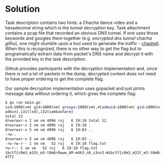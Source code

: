 # Solution

Task description contains two hints: a _Chacha_ dance video and a hexadecimal string which is the tunnel decryption key. Task attachment contains a pcap file that recorded an obvious DNS tunnel. If one uses those keywords and googles them together (e.g. _encrypted dns tunnel chacha githu_), one might stumble upon a tool used to generate the traffic - [chashell](https://github.com/sysdream/chashell). When this is recognized, there is no other way to get the flag but to programatically extract data from packet's DNS name and decrypt it with the provided key in the task description.

Github provides participants with the decryption implementation and, since there is not a lot of packets in the dump, decrypted content does not need to have proper ordering to get the complete flag.

Our sample decryption implementation uses gopacket and just prints message data without ordering it, which gives the complete flag:

```sh
$ go run main.go
uid=1000(vm) gid=1000(vm) groups=1000(vm),4(admuid=1000(vm) gid=1000(vm) groups=1000(vm),4(adm),24(cdrom),27(sudo),30(dip),46(plugdev),120(lp),24(cdrom),27(sudo),30(dip),46(plugdev),120(lpadmin),131(lxd),132(sambashare)
admin),131(lxd),132(sambashare)
total 12
drwxrwxr-x 2 vm vm 4096 ruj   6 19:10 total 12
drwxrwxr-x 2 vm vm 4096 ruj   6 19:10 .
drwxrwxr-x 5 vm vm 4096 ruj   6 19:03 ..
-rw-.
drwxrwxr-x 5 vm vm 4096 ruj   6 19:03 ..
-rw-rw-r-- 1 vm vm   52 ruj   6 19:10 flag.txt
rw-r-- 1 vm vm   52 ruj   6 19:10 flag.txt
ibctf{c0m3_m33t_m3-t0m0r0www_AM-m4k3_n0_s3ns3-Wibctf{c0m3_m33t_m3-t0m0r0www_AM-m4k3_n0_s3ns3-W4TT}
4TT}
```

